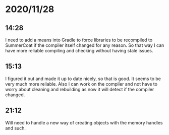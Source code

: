 # 2020/11/28

## 14:28

I need to add a means into Gradle to force libraries to be recompiled to
SummerCoat if the compiler itself changed for any reason. So that way I can
have more reliable compiling and checking without having stale issues.

## 15:13

I figured it out and made it up to date nicely, so that is good. It seems to
be very much more reliable. Also I can work on the compiler and not have to
worry about cleaning and rebuilding as now it will detect if the compiler
changed.

## 21:12

Will need to handle a new way of creating objects with the memory handles and
such.